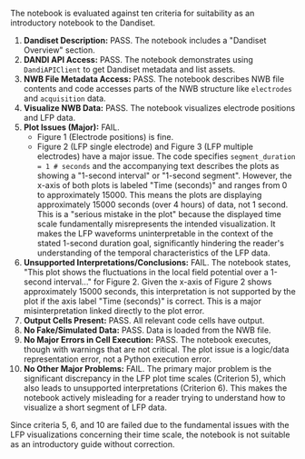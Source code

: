 The notebook is evaluated against ten criteria for suitability as an introductory notebook to the Dandiset.

1.  **Dandiset Description:**  PASS. The notebook includes a "Dandiset Overview" section.
2.  **DANDI API Access:** PASS. The notebook demonstrates using `DandiAPIClient` to get Dandiset metadata and list assets.
3.  **NWB File Metadata Access:** PASS. The notebook describes NWB file contents and code accesses parts of the NWB structure like `electrodes` and `acquisition` data.
4.  **Visualize NWB Data:** PASS. The notebook visualizes electrode positions and LFP data.
5.  **Plot Issues (Major):** FAIL.
    *   Figure 1 (Electrode positions) is fine.
    *   Figure 2 (LFP single electrode) and Figure 3 (LFP multiple electrodes) have a major issue. The code specifies `segment_duration = 1 # seconds` and the accompanying text describes the plots as showing a "1-second interval" or "1-second segment". However, the x-axis of both plots is labeled "Time (seconds)" and ranges from 0 to approximately 15000. This means the plots are displaying approximately 15000 seconds (over 4 hours) of data, not 1 second. This is a "serious mistake in the plot" because the displayed time scale fundamentally misrepresents the intended visualization. It makes the LFP waveforms uninterpretable in the context of the stated 1-second duration goal, significantly hindering the reader's understanding of the temporal characteristics of the LFP data.
6.  **Unsupported Interpretations/Conclusions:** FAIL. The notebook states, "This plot shows the fluctuations in the local field potential over a 1-second interval..." for Figure 2. Given the x-axis of Figure 2 shows approximately 15000 seconds, this interpretation is not supported by the plot if the axis label "Time (seconds)" is correct. This is a major misinterpretation linked directly to the plot error.
7.  **Output Cells Present:** PASS. All relevant code cells have output.
8.  **No Fake/Simulated Data:** PASS. Data is loaded from the NWB file.
9.  **No Major Errors in Cell Execution:** PASS. The notebook executes, though with warnings that are not critical. The plot issue is a logic/data representation error, not a Python execution error.
10. **No Other Major Problems:** FAIL. The primary major problem is the significant discrepancy in the LFP plot time scales (Criterion 5), which also leads to unsupported interpretations (Criterion 6). This makes the notebook actively misleading for a reader trying to understand how to visualize a short segment of LFP data.

Since criteria 5, 6, and 10 are failed due to the fundamental issues with the LFP visualizations concerning their time scale, the notebook is not suitable as an introductory guide without correction.